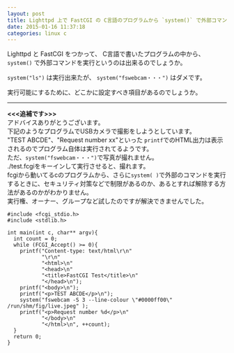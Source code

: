 ```yaml
---
layout: post
title: Lighttpd 上で FastCGI の C言語のプログラムから `system()` で外部コマンドを実行したい
date: 2015-01-16 11:37:18
categories: linux c
---
```

<p>Lighttpd と FastCGI をつかって、 C言語で書いたプログラムの中から、 <code>system()</code> で外部コマンドを実行というのは出来るのでしょうか。</p>

<p><code>system("ls")</code> は実行出来たが、 <code>system("fswebcam・・・")</code> はダメです。</p>

<p>実行可能にするために、どこかに設定すべき項目があるのでしょうか。</p>

<hr>

<p><strong>&lt;&lt;&lt;追補です>>></strong><br>
アドバイスありがとうございます。<br>
下記のようなプログラムでUSBカメラで撮影をしようとしています。<br>
"TEST ABCDE"、"Request number xx"といった <code>printf</code>でのHTML出力は表示されるのでプログラム自体は実行されてるようです。<br>
ただ、<code>system("fswebcam・・・")</code>で写真が撮れません。<br>
./test.fcgiをキーインして実行させると、撮れます。<br>
fcgiから動いてるcのプログラムから、さらに<code>system( )</code>で外部のコマンドを実行するときに、セキュリティ対策などで制限があるのか、あるとすれば解除する方法があるのかがわかりません。<br>
実行権、オーナー、グループなど試したのですが解決できませんでした。</p>

<pre><code>#include &lt;fcgi_stdio.h&gt;
#include &lt;stdlib.h&gt;

int main(int c, char** argv){
  int count = 0;
  while (FCGI_Accept() &gt;= 0){
    printf("Content-type: text/html\r\n"
           "\r\n"
           "&lt;html&gt;\n"
           "&lt;head&gt;\n"
           "&lt;title&gt;FastCGI Test&lt;/title&gt;\n"
           "&lt;/head&gt;\n");
    printf("&lt;body&gt;\n");
    printf("&lt;p&gt;TEST ABCDE&lt;/p&gt;\n");
    system("fswebcam -S 3 --line-colour \"#0000ff00\" /run/shm/fig/live.jpeg" );
    printf("&lt;p&gt;Request number %d&lt;/p&gt;\n"
           "&lt;/body&gt;\n"
           "&lt;/html&gt;\n", ++count);
  }
  return 0;
}
</code></pre>
